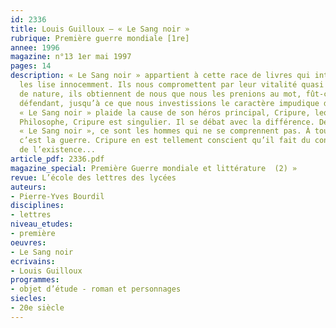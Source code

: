 ```yaml
---
id: 2336
title: Louis Guilloux – « Le Sang noir »
rubrique: Première guerre mondiale [1re]
annee: 1996
magazine: n°13 1er mai 1997
pages: 14
description: « Le Sang noir » appartient à cette race de livres qui interdisent qu’on
  les lise innocemment. Ils nous compromettent par leur vitalité quasi autonome. Équivoques
  de nature, ils obtiennent de nous que nous les prenions au mot, fût-ce à notre corps
  défendant, jusqu’à ce que nous investissions le caractère impudique de leur sens.
  « Le Sang noir » plaide la cause de son héros principal, Cripure, lequel est philosophe.
  Philosophe, Cripure est singulier. Il se débat avec la différence. De fait, dans
  « Le Sang noir », ce sont les hommes qui ne se comprennent pas. À tous les niveaux,
  c’est la guerre. Cripure en est tellement conscient qu’il fait du conflit la norme
  de l’existence...
article_pdf: 2336.pdf
magazine_special: Première Guerre mondiale et littérature  (2) »
revue: L’école des lettres des lycées
auteurs:
- Pierre-Yves Bourdil
disciplines:
- lettres
niveau_etudes:
- première
oeuvres:
- Le Sang noir
ecrivains:
- Louis Guilloux
programmes:
- objet d’étude - roman et personnages
siecles:
- 20e siècle
---
```


